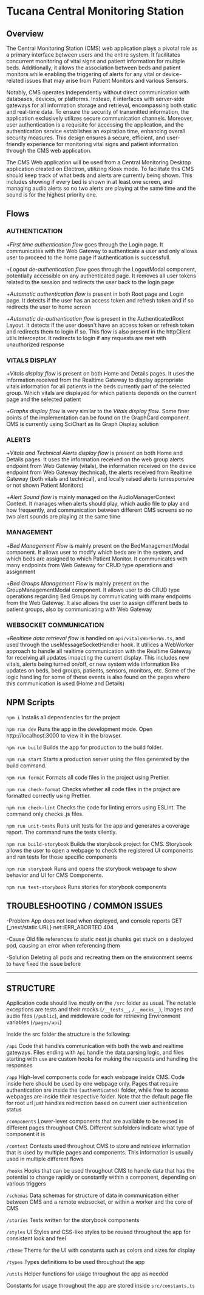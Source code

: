 # Tucana Central Monitoring Station

## Overview

The Central Monitoring Station (CMS) web application plays a pivotal role as a primary interface between users and the entire system. It facilitates concurrent monitoring of vital signs and patient information for multiple beds. Additionally, it allows the association between beds and patient monitors while enabling the triggering of alerts for any vital or device-related issues that may arise from Patient Monitors and various Sensors.

Notably, CMS operates independently without direct communication with databases, devices, or platforms. Instead, it interfaces with server-side gateways for all information storage and retrieval, encompassing both static and real-time data. To ensure the security of transmitted information, the application exclusively utilizes secure communication channels. Moreover, user authentication is a requisite for accessing the application, and the authentication service establishes an expiration time, enhancing overall security measures. This design ensures a secure, efficient, and user-friendly experience for monitoring vital signs and patient information through the CMS web application.

The CMS Web application will be used from a Central Monitoring Desktop application created on Electron, utilizing Kiosk mode. To facilitate this CMS should keep track of what beds and alerts are currently being shown. This includes showing if every bed is shown in at least one screen, and managing audio alerts so no two alerts are playing at the same time and the sound is for the highest priority one.

## Flows

### AUTHENTICATION

+_First time authentication flow_ goes through the Login page. It communicates with the Web Gateway to authenticate a user and only allows user to proceed to the home page if authentication is successfull.

+_Logout de-authentication flow_ goes through the LogoutModal component, potentially accessible on any authenticated page. It removes all user tokens related to the session and redirects the user back to the login page

+_Automatic authentication flow_ is present in both Root page and Login page. It detects if the user has an access token and refresh token and if so redirects the user to home screen

+_Automatic de-authentication flow_ is present in the AuthenticatedRoot Layout. It detects if the user doesn't have an access token or refresh token and redirects them to login if so. This flow is also present in the httpClient utils Interceptor. It redirects to login if any requests are met with unauthorized response

### VITALS DISPLAY

+_Vitals display flow_ is present on both Home and Details pages. It uses the information received from the Realtime Gateway to display appropriate vitals information for all patients in the beds currently part of the selected group. Which vitals are displayed for which patients depends on the current page and the selected patient

+_Graphs display flow_ is very similar to the _Vitals display flow_. Some finer points of the implementation can be found on the GraphCard component. CMS is currently using SciChart as its Graph Display solution

### ALERTS

+_Vitals and Technical Alerts display flow_ is present on both Home and Details pages. It uses the information received on the web group alerts endpoint from Web Gateway (vitals), the information received on the device endpoint from Web Gateway (technical), the alerts received from Realtime Gateway (both vitals and technical), and locally raised alerts (unresponsive or not shown Patient Monitors)

+_Alert Sound flow_ is mainly managed on the AudioManagerContext Context. It manages when alerts should play, which audio file to play and how frequently, and communication between different CMS screens so no two alert sounds are playing at the same time

### MANAGEMENT

+_Bed Management Flow_ is mainly present on the BedManagementModal component. It allows user to modify which beds are in the system, and which beds are assigned to which Patient Monitor. It communicates with many endpoints from Web Gateway for CRUD type operations and assignment

+_Bed Groups Management Flow_ is mainly present on the GroupManagementModal component. It allows user to do CRUD type operations regarding Bed Groups by communicating with many endpoints from the Web Gateway. It also allows the user to assign different beds to patient groups, also by communicating with Web Gateway

### WEBSOCKET COMMUNICATION

+_Realtime data retrieval flow_ is handled on `api/vitalsWorkerWs.ts`, and used through the useMessageSocketHandler hook. It utilices a WebWorker approach to handle all realtime communication with the Realtime Gateway for receiving all updates impacting the current display. This includes new vitals, alerts being turned on/off, or new system wide information like updates on beds, bed groups, patients, sensors, monitors, etc. Some of the logic handling for some of these events is also found on the pages where this communication is used (Home and Details)

## NPM Scripts

`npm i`
Installs all dependencies for the project

`npm run dev`
Runs the app in the development mode.
Open http://localhost:3000 to view it in the browser.

`npm run build`
Builds the app for production to the build folder.

`npm run start`
Starts a production server using the files generated by the build command.

`npm run format`
Formats all code files in the project using Prettier.

`npm run check-format`
Checks whether all code files in the project are formatted correctly using Prettier.

`npm run check-lint`
Checks the code for linting errors using ESLint. The command only checks .js files.

`npm run unit-tests`
Runs unit tests for the app and generates a coverage report. The command runs the tests silently.

`npm run build-storybook`
Builds the storybook project for CMS. Storybook allows the user to open a webpage to check the registered UI components and run tests for those specific components

`npm run storybook`
Runs and opens the storybook webpage to show behavior and UI for CMS Components.

`npm run test-storybook`
Runs stories for storybook components

## TROUBLESHOOTING / COMMON ISSUES

-Problem
App does not load when deployed, and console reports GET {\_next/static URL} net::ERR_ABORTED 404

-Cause
Old file references to static next.js chunks get stuck on a deployed pod, causing an error when referencing them

-Solution
Deleting all pods and recreating them on the environment seems to have fixed the issue before

---

## STRUCTURE

Application code should live mostly on the `/src` folder as usual. The notable exceptions are tests and their mocks (`/__tests__`, `/__mocks__`), images and audio files (`/public`), and middleware code for retrieving Environment variables (`/pages/api`)

Inside the src folder the structure is the following:

`/api`
Code that handles communication with both the web and realtime gateways. Files ending with `Api` handle the data parsing logic, and files starting with `use` are custom hooks for making the requests and handling the responses

`/app`
High-level components code for each webpage inside CMS. Code inside here should be used by one webpage only. Pages that require authentication are inside the `(authenticated)` folder, while free to access webpages are inside their respective folder. Note that the default page file for root url just handles redirection based on current user authentication status

`/components`
Lower-lever components that are available to be reused in different pages throughout CMS. Different subfolders indicate what type of component it is

`/context`
Contexts used throughout CMS to store and retrieve information that is used by multiple pages and components. This information is usually used in multiple different flows

`/hooks`
Hooks that can be used throughout CMS to handle data that has the potential to change rapidly or constantly within a component, depending on various triggers

`/schemas`
Data schemas for structure of data in communication either between CMS and a remote websocket, or within a worker and the core of CMS

`/stories`
Tests written for the storybook components

`/styles`
UI Styles and CSS-like styles to be reused throughout the app for consistent look and feel

`/theme`
Theme for the UI with constants such as colors and sizes for display

`/types`
Types definitions to be used throughout the app

`/utils`
Helper functions for usage throughout the app as needed

Constants for usage throughout the app are stored inside `src/constants.ts`
